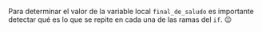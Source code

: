 Para determinar el valor de la variable local `final_de_saludo` es importante detectar qué es lo que se repite en cada una de las ramas del `if`. :wink: